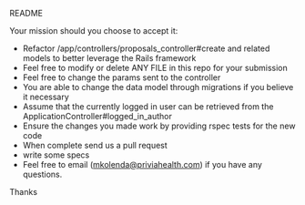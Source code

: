 README

Your mission should you choose to accept it:

* Refactor /app/controllers/proposals_controller#create and related models to better leverage the Rails framework
* Feel free to modify or delete ANY FILE in this repo for your submission
* Feel free to change the params sent to the controller
* You are able to change the data model through migrations if you believe it necessary
* Assume that the currently logged in user can be retrieved from the ApplicationController#logged_in_author
* Ensure the changes you made work by providing rspec tests for the new code
* When complete send us a pull request
* write some specs
* Feel free to email ([mkolenda@priviahealth.com](mailto:mkolenda@priviahealth.com)) if you have any questions.

Thanks


